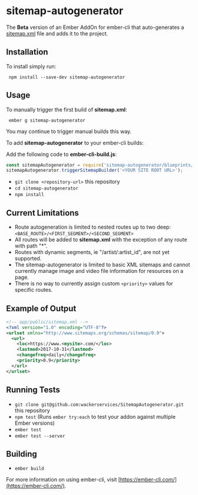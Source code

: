 # sitemap-autogenerator

The **Beta** version of an Ember AddOn for ember-cli that auto-generates a [sitemap.xml](https://support.google.com/webmasters/answer/183668?hl=en&ref_topic=4581190) file and adds it to the project.

## Installation

To install simply run:

```
 npm install --save-dev sitemap-autogenerator
```

## Usage

To manually trigger the first build of **sitemap.xml**:

```
 ember g sitemap-autogenerator
```

You may continue to trigger manual builds this way.

To add **sitemap-autogenerator** to your ember-cli builds:

  Add the following code to **ember-cli-build.js**: 
```js
const sitemapAutogenerator = require('sitemap-autogenerator/blueprints/sitemap-autogenerator/index');
sitemapAutogenerator.triggerSitemapBuilder('<YOUR SITE ROOT URL>');
```

* `git clone <repository-url>` this repository
* `cd sitemap-autogenerator`
* `npm install`

## Current Limitations

* Route autogeneration is limited to nested routes up to two deep: `<BASE_ROUTE>/<FIRST_SEGMENT>/<SECOND_SEGMENT>`
* All routes will be added to **sitemap.xml** with the exception of any route with path "*".
* Routes with dynamic segments, ie "/artist/:artist_id", are not yet supported.
* The sitemap-autogenerator is limited to basic XML sitemaps and cannot currently manage image and video file information for resources on a page.
* There is no way to currently assign custom ```<priority>``` values for specific routes.

## Example of Output

```xml
<!-- app/public/sitemap.xml -->
<?xml version="1.0" encoding="UTF-8"?>
<urlset xmlns="http://www.sitemaps.org/schemas/sitemap/0.9">
  <url>
    <loc>https://www.<mysite>.com/</loc>
    <lastmod>2017-10-31</lastmod>
    <changefreq>daily</changefreq>
    <priority>0.9</priority>
  </url>
</urlset>
```

## Running Tests

* `git clone git@github.com:wackerservices/SitemapAutogenerator.git` this repository
* `npm test` (Runs `ember try:each` to test your addon against multiple Ember versions)
* `ember test`
* `ember test --server`

## Building

* `ember build`

For more information on using ember-cli, visit [https://ember-cli.com/](https://ember-cli.com/).